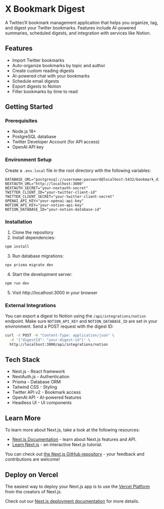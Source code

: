 # X Bookmark Digest

A Twitter/X bookmark management application that helps you organize, tag, and digest your Twitter bookmarks. Features include AI-powered summaries, scheduled digests, and integration with services like Notion.

## Features

- Import Twitter bookmarks
- Auto-organize bookmarks by topic and author
- Create custom reading digests
- AI-powered chat with your bookmarks
- Schedule email digests
- Export digests to Notion
- Filter bookmarks by time to read

## Getting Started

### Prerequisites

- Node.js 18+
- PostgreSQL database
- Twitter Developer Account (for API access)
- OpenAI API key

### Environment Setup

Create a `.env.local` file in the root directory with the following variables:

```
DATABASE_URL="postgresql://username:password@localhost:5432/bookmark_digest"
NEXTAUTH_URL="http://localhost:3000"
NEXTAUTH_SECRET="your-nextauth-secret"
TWITTER_CLIENT_ID="your-twitter-client-id"
TWITTER_CLIENT_SECRET="your-twitter-client-secret"
OPENAI_API_KEY="your-openai-api-key"
NOTION_API_KEY="your-notion-api-key"
NOTION_DATABASE_ID="your-notion-database-id"
```

### Installation

1. Clone the repository
2. Install dependencies:

```bash
npm install
```

3. Run database migrations:

```bash
npx prisma migrate dev
```

4. Start the development server:

```bash
npm run dev
```

5. Visit http://localhost:3000 in your browser

### External Integrations

You can export a digest to Notion using the `/api/integrations/notion` endpoint.
Make sure `NOTION_API_KEY` and `NOTION_DATABASE_ID` are set in your environment.
Send a POST request with the digest ID:

```bash
curl -X POST -H "Content-Type: application/json" \
  -d '{"digestId": "your-digest-id"}' \
  http://localhost:3000/api/integrations/notion
```

## Tech Stack

- Next.js - React framework
- NextAuth.js - Authentication
- Prisma - Database ORM
- Tailwind CSS - Styling
- Twitter API v2 - Bookmark access
- OpenAI API - AI-powered features
- Headless UI - UI components

## Learn More

To learn more about Next.js, take a look at the following resources:

- [Next.js Documentation](https://nextjs.org/docs) - learn about Next.js features and API.
- [Learn Next.js](https://nextjs.org/learn) - an interactive Next.js tutorial.

You can check out [the Next.js GitHub repository](https://github.com/vercel/next.js) - your feedback and contributions are welcome!

## Deploy on Vercel

The easiest way to deploy your Next.js app is to use the [Vercel Platform](https://vercel.com/new?utm_medium=default-template&filter=next.js&utm_source=create-next-app&utm_campaign=create-next-app-readme) from the creators of Next.js.

Check out our [Next.js deployment documentation](https://nextjs.org/docs/app/building-your-application/deploying) for more details.
